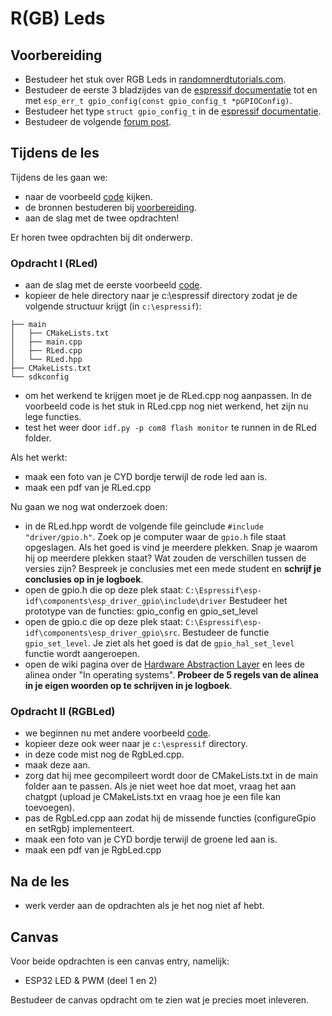 # R(GB) Leds

## Voorbereiding
- Bestudeer het stuk over RGB Leds in [randomnerdtutorials.com](https://randomnerdtutorials.com/esp32-cheap-yellow-display-cyd-pinout-esp32-2432s028r/).
- Bestudeer de eerste 3 bladzijdes van de [espressif documentatie](https://docs.espressif.com/projects/esp-idf/en/stable/esp32/api-reference/peripherals/gpio.html) tot en met ```esp_err_t gpio_config(const gpio_config_t *pGPIOConfig)```.
- Bestudeer het type ```struct gpio_config_t``` in de [espressif documentatie](https://docs.espressif.com/projects/esp-idf/en/stable/esp32/api-reference/peripherals/gpio.html).
- Bestudeer de volgende [forum post](https://github.com/espressif/esp-idf/issues/285).

## Tijdens de les
Tijdens de les gaan we:
- naar de voorbeeld [code](./RLed/) kijken. 
- de bronnen bestuderen bij [voorbereiding](#Voorbereiding). 
- aan de slag met de twee opdrachten! 

Er horen twee opdrachten bij dit onderwerp.  

### Opdracht I (RLed)
- aan de slag met de eerste voorbeeld [code](../../software/CYD/RLed/).
- kopieer de hele directory naar je c:\espressif directory zodat je de volgende structuur krijgt (in ```c:\espressif```):
```
├── main
│   ├── CMakeLists.txt
│   ├── main.cpp
│   ├── RLed.cpp
│   └── RLed.hpp
├── CMakeLists.txt
└── sdkconfig                
```
-  om het werkend te krijgen moet je de RLed.cpp nog aanpassen. In de voorbeeld code is het stuk in RLed.cpp nog niet werkend, het zijn nu lege functies.
-  test het weer door ```idf.py -p com8 flash monitor``` te runnen in de RLed folder. 

Als het werkt:
- maak een foto van je CYD bordje terwijl de rode led aan is.
- maak een pdf van je RLed.cpp

Nu gaan we nog wat onderzoek doen:
- in de RLed.hpp wordt de volgende file geinclude ```#include "driver/gpio.h"```. Zoek op je computer waar de ```gpio.h``` file staat opgeslagen. Als het goed is vind je meerdere plekken. Snap je waarom hij op meerdere plekken staat? Wat zouden de verschillen tussen de versies zijn? Bespreek je conclusies met een mede student en **schrijf je conclusies op in je logboek**.  
- open de gpio.h die op deze plek staat: ```C:\Espressif\esp-idf\components\esp_driver_gpio\include\driver``` Bestudeer het prototype van de functies: gpio_config en gpio_set_level 
- open de gpio.c die op deze plek staat: ```C:\Espressif\esp-idf\components\esp_driver_gpio\src```. Bestudeer de functie ```gpio_set_level```. Je ziet als het goed is dat de ```gpio_hal_set_level``` functie wordt aangeroepen. 
- open de wiki pagina over de [Hardware Abstraction Layer](https://en.wikipedia.org/wiki/Hardware_abstraction) en lees de alinea onder "In operating systems". **Probeer de 5 regels van de alinea in je eigen woorden op te schrijven in je logboek**.

### Opdracht II (RGBLed)
- we beginnen nu met andere voorbeeld [code](../../software/CYD/RgbLed/).
- kopieer deze ook weer naar je ```c:\espressif``` directory. 
- in deze code mist nog de RgbLed.cpp. 
- maak deze aan. 
- zorg dat hij mee gecompileert wordt door de CMakeLists.txt in de main folder aan te passen. Als je niet weet hoe dat moet, vraag het aan chatgpt (upload je CMakeLists.txt en vraag hoe je een file kan toevoegen).
- pas de RgbLed.cpp aan zodat hij de missende functies (configureGpio en setRgb) implementeert.    
- maak een foto van je CYD bordje terwijl de groene led aan is.
- maak een pdf van je RgbLed.cpp


## Na de les
- werk verder aan de opdrachten als je het nog niet af hebt. 

## Canvas

Voor beide opdrachten is een canvas entry, namelijk:
- ESP32 LED & PWM (deel 1 en 2)

Bestudeer de canvas opdracht om te zien wat je precies moet inleveren. 


